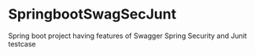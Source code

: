 # SpringbootSwagSecJunt
Spring boot project having features of Swagger  Spring Security and Junit testcase
